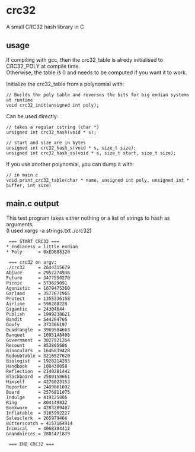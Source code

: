 # crc32
A small CRC32 hash library in C

## usage
If compiling with gcc, then the crc32_table is alredy initialised to CRC32_POLY at compile time.  
Otherwise, the table is 0 and needs to be computed if you want it to work.  

Initialize the crc32_table from a polynomial with:  
```
// Builds the poly table and reverses the bits for big endian systems at runtime
void crc32_init(unsigned int poly);
```  

Can be used directly:  
```
// takes a regular cstring (char *)
unsigned int crc32_hash(void * s);

// start and size are in bytes
unsigned int crc32_hash_s(void * s, size_t size);
unsigned int crc32_hash_ss(void * s, size_t start, size_t size);
```

If you use another polynomial, you can dump it with:
```
// in main.c
void print_crc32_table(char * name, unsigned int poly, unsigned int * buffer, int size)
```  


## main.c output
This test program takes either nothing or a list of strings to hash as arguments.  
(I used xargs -a strings.txt ./crc32)  

```
 === START CRC32 ===
* Endianess = little_endian
* Poly      = 0xEDB88320

 === crc32 on argv:
./crc32     = 2644315679
Abjure      = 2957274936
Future      = 3477550270
Picnic      = 573629091
Agonistic   = 1679475360
Garland     = 3577671965
Protect     = 1355336158
Airline     = 598288228
Gigantic    = 24304644
Publish     = 1999238621
Bandit      = 544264766
Goofy       = 373366197
Quadrangle  = 3969504663
Banquet     = 1695148408
Government  = 3827921264
Recount     = 853805686
Binoculars  = 1646839428
Redoubtable = 3216527620
Biologist   = 1928214283
Handbook    = 108430058
Reflection  = 2140281442
Blackboard  = 2580158661
Himself     = 4276023153
Reporter    = 2409661092
Board       = 2576811075
Indulge     = 419125806
Ring        = 804149832
Bookworm    = 4283289487
Inflatable  = 3165992227
Salesclerk  = 265979466
Butterscotch = 4157164914
Inimical    = 4068304412
Grandnieces = 2801471879

 === END CRC32 ===
 ```
